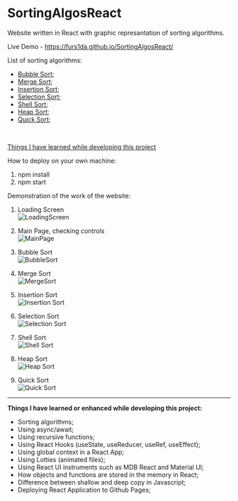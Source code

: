 # SortingAlgosReact
Website written in React with graphic represantation of sorting algorithms.

Live Demo - https://furs1da.github.io/SortingAlgosReact/

List of sorting algorithms:

- [Bubble Sort](#bubble-sort);
- [Merge Sort](#merge-sort);
- [Insertion Sort](#insertion-sort);
- [Selection Sort](#selection-sort);
- [Shell Sort](#shell-sort);
- [Heap Sort](#heap-sort);
- [Quick Sort](#quick-sort);

<br/>

[Things I have learned while developing this project](#learned-things)


How to deploy on your own machine:

1. npm install
2. npm start


 Demonstration of the work of the website:

 1. <a>Loading Screen</a> <br />
![LoadingScreen](https://user-images.githubusercontent.com/45331164/179131427-3d75ae7a-d70c-4f0a-98cd-5c7b37bf9c57.gif)


 2. <a>Main Page, checking controls<a/> <br />
![MainPage](https://user-images.githubusercontent.com/45331164/179132183-62f5b0b7-62b3-48aa-abfd-8f78d3957481.gif)

 3. <a id="bubble-sort">Bubble Sort</a> <br />
![BubbleSort](https://user-images.githubusercontent.com/45331164/179133199-86daddd6-3482-4da5-9316-06914c16839f.gif)

 4. <a id="merge-sort">Merge Sort</a> <br />
![MergeSort](https://user-images.githubusercontent.com/45331164/179134453-eac6c885-b925-45fc-8111-a3939d07ec3e.gif)

 5. <a id="insertion-sort">Insertion Sort</a> <br />
![Insertion Sort](https://user-images.githubusercontent.com/45331164/179135971-de775cc7-605d-4fca-b539-7f44924fda92.gif)

 6. <a id="selection-sort">Selection Sort</a> <br />
![Selection Sort](https://user-images.githubusercontent.com/45331164/179142129-9d295e4b-d124-41a7-a816-5c1f70de3a08.gif)


 7. <a id="shell-sort">Shell Sort</a> <br />
![Shell Sort](https://user-images.githubusercontent.com/45331164/179142138-9753cac5-4b8b-409a-8756-de2ad877778a.gif)


 8. <a id="heap-sort">Heap Sort</a> <br />
![Heap Sort](https://user-images.githubusercontent.com/45331164/179142147-7fb4524c-816b-44e6-bbf4-8bd2c5dd5598.gif)


 9. <a id="quick-sort">Quick Sort</a> <br />
![Quick Sort](https://user-images.githubusercontent.com/45331164/179142167-fbbcd8ba-30c3-43dc-a06b-9f621e350127.gif)


<hr/>

<a id="learned-things"><b>Things I have learned or enhanced while developing this project:</b></a>

- Sorting algorithms;
- Using async/await;
- Using recursive functions;
- Using React Hooks (useState, useReducer, useRef, useEffect);
- Using global context in a React App;
- Using Lotties (animated files);
- Using React UI instruments such as MDB React and Material UI;
- How objects and functions are stored in the memory in React;
- Difference between shallow and deep copy in Javascript;
- Deploying React Application to Github Pages;


